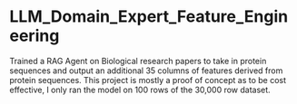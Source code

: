 # LLM_Domain_Expert_Feature_Engineering
Trained a RAG Agent on Biological research papers to take in protein sequences and output an additional 35 columns of features derived from protein sequences. This project is mostly a proof of concept as to be cost effective, I only ran the model on 100 rows of the 30,000 row dataset.
